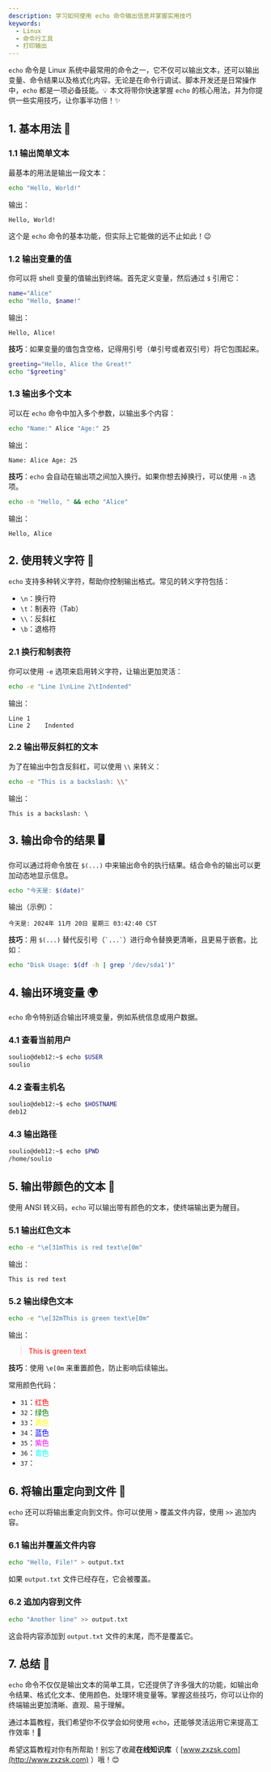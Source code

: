 ```yaml
---
description: 学习如何使用 echo 命令输出信息并掌握实用技巧  
keywords:
  - Linux
  - 命令行工具
  - 打印输出
---
```




`echo` 命令是 Linux 系统中最常用的命令之一，它不仅可以输出文本，还可以输出变量、命令结果以及格式化内容。无论是在命令行调试、脚本开发还是日常操作中，`echo` 都是一项必备技能。💡 本文将带你快速掌握 `echo` 的核心用法，并为你提供一些实用技巧，让你事半功倍！✨

## 1. 基本用法 📝

### 1.1 输出简单文本

最基本的用法是输出一段文本：

```bash
echo "Hello, World!"
```

输出：

```
Hello, World!
```

这个是 `echo` 命令的基本功能，但实际上它能做的远不止如此！😉

### 1.2 输出变量的值

你可以将 shell 变量的值输出到终端。首先定义变量，然后通过 `$` 引用它：

```bash
name="Alice"
echo "Hello, $name!"
```

输出：

```
Hello, Alice!
```

**技巧**：如果变量的值包含空格，记得用引号（单引号或者双引号）将它包围起来。

```bash
greeting="Hello, Alice the Great!"
echo "$greeting"
```

### 1.3 输出多个文本

可以在 `echo` 命令中加入多个参数，以输出多个内容：

```bash
echo "Name:" Alice "Age:" 25
```

输出：

```
Name: Alice Age: 25
```

**技巧**：`echo` 会自动在输出项之间加入换行。如果你想去掉换行，可以使用 `-n` 选项。

```bash
echo -n "Hello, " && echo "Alice"
```

输出：

```
Hello, Alice
```

## 2. 使用转义字符 🔑

`echo` 支持多种转义字符，帮助你控制输出格式。常见的转义字符包括：

- `\n`：换行符
- `\t`：制表符（Tab）
- `\\`：反斜杠
- `\b`：退格符

### 2.1 换行和制表符

你可以使用 `-e` 选项来启用转义字符，让输出更加灵活：

```bash
echo -e "Line 1\nLine 2\tIndented"
```

输出：

```
Line 1
Line 2    Indented
```

### 2.2 输出带反斜杠的文本

为了在输出中包含反斜杠，可以使用 `\\` 来转义：

```bash
echo -e "This is a backslash: \\"
```

输出：

```
This is a backslash: \
```

## 3. 输出命令的结果 🖥️

你可以通过将命令放在 `$(...)` 中来输出命令的执行结果。结合命令的输出可以更加动态地显示信息。

```bash
echo "今天是: $(date)"
```

输出（示例）：

```
今天是: 2024年 11月 20日 星期三 03:42:40 CST
```

**技巧**：用 `$(...)` 替代反引号（`` `...` ``）进行命令替换更清晰，且更易于嵌套。比如：

```bash
echo "Disk Usage: $(df -h | grep '/dev/sda1')"
```

## 4. 输出环境变量 🌍

`echo` 命令特别适合输出环境变量，例如系统信息或用户数据。

### 4.1 查看当前用户

```bash
soulio@deb12:~$ echo $USER
soulio
```

### 4.2 查看主机名

```bash
soulio@deb12:~$ echo $HOSTNAME
deb12
```

### 4.3 输出路径

```bash
soulio@deb12:~$ echo $PWD
/home/soulio
```

## 5. 输出带颜色的文本 🎨

使用 ANSI 转义码，`echo` 可以输出带有颜色的文本，使终端输出更为醒目。

### 5.1 输出红色文本

```bash
echo -e "\e[31mThis is red text\e[0m"
```

输出：

```
This is red text
```

### 5.2 输出绿色文本

```bash
echo -e "\e[32mThis is green text\e[0m"
```

输出：

> <font color="red">This is green text</font>

**技巧**：使用 `\e[0m` 来重置颜色，防止影响后续输出。

常用颜色代码：

- `31`：<font color="red">红色</font>
- `32`：<font color="green">绿色</font>
- `33`：<font color="yellow">黄色</font>
- `34`：<font color="blue">蓝色</font>
- `35`：<font color="magenta">紫色</font>
- `36`：<font color="cyan">青色</font>
- `37`：<font color="white">白色</font>

## 6. 将输出重定向到文件 📄

`echo` 还可以将输出重定向到文件。你可以使用 `>` 覆盖文件内容，使用 `>>` 追加内容。

### 6.1 输出并覆盖文件内容

```bash
echo "Hello, File!" > output.txt
```

如果 `output.txt` 文件已经存在，它会被覆盖。

### 6.2 追加内容到文件

```bash
echo "Another line" >> output.txt
```

这会将内容添加到 `output.txt` 文件的末尾，而不是覆盖它。

## 7. 总结 🌟

`echo` 命令不仅仅是输出文本的简单工具，它还提供了许多强大的功能，如输出命令结果、格式化文本、使用颜色、处理环境变量等。掌握这些技巧，你可以让你的终端输出更加清晰、直观、易于理解。

通过本篇教程，我们希望你不仅学会如何使用 `echo`，还能够灵活运用它来提高工作效率！🚀

希望这篇教程对你有所帮助！别忘了收藏**在线知识库**（ [www.zxzsk.com](http://www.zxzsk.com) ）哦！😊